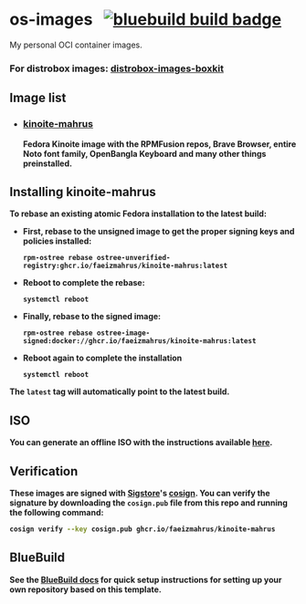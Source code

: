# os-images &nbsp; [![bluebuild build badge](https://github.com/faeizmahrus/os-images/actions/workflows/build.yml/badge.svg)](https://github.com/faeizmahrus/os-images/actions/workflows/build.yml)

My personal OCI container images.

### <b> For distrobox images: [distrobox-images-boxkit](https://github.com/faeizmahrus/distrobox-images-boxkit)

## Image list
- ### [kinoite-mahrus](recipes/kinoite-mahrus.yml) <br>
  Fedora Kinoite image with the RPMFusion repos, Brave Browser, entire Noto font family, OpenBangla Keyboard and many other things preinstalled.
  
## Installing kinoite-mahrus
To rebase an existing atomic Fedora installation to the latest build:

- First, rebase to the unsigned image to get the proper signing keys and policies installed:
  ```
  rpm-ostree rebase ostree-unverified-registry:ghcr.io/faeizmahrus/kinoite-mahrus:latest
  ```
- Reboot to complete the rebase:
  ```
  systemctl reboot
  ```
- Finally, rebase to the signed image:
  ```
  rpm-ostree rebase ostree-image-signed:docker://ghcr.io/faeizmahrus/kinoite-mahrus:latest
  ```
- Reboot again to complete the installation
  ```
  systemctl reboot
  ```

The `latest` tag will automatically point to the latest build.

## ISO

You can generate an offline ISO with the instructions available [here](https://blue-build.org/learn/universal-blue/#fresh-install-from-an-iso).

## Verification

These images are signed with [Sigstore](https://www.sigstore.dev/)'s [cosign](https://github.com/sigstore/cosign). You can verify the signature by downloading the `cosign.pub` file from this repo and running the following command:

```bash
cosign verify --key cosign.pub ghcr.io/faeizmahrus/kinoite-mahrus
```

## BlueBuild
See the [BlueBuild docs](https://blue-build.org/how-to/setup/) for quick setup instructions for setting up your own repository based on this template.
